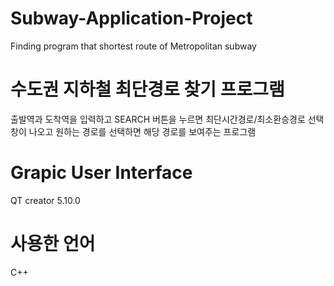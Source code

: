 # Subway-Application-Project
Finding program that shortest route of Metropolitan subway

# 수도권 지하철 최단경로 찾기 프로그램
출발역과 도착역을 입력하고 SEARCH 버튼을 누르면 최단시간경로/최소환승경로 선택 창이 나오고
원하는 경로를 선택하면 해당 경로를 보여주는 프로그램

# Grapic User Interface
QT creator 5.10.0

# 사용한 언어
C++
